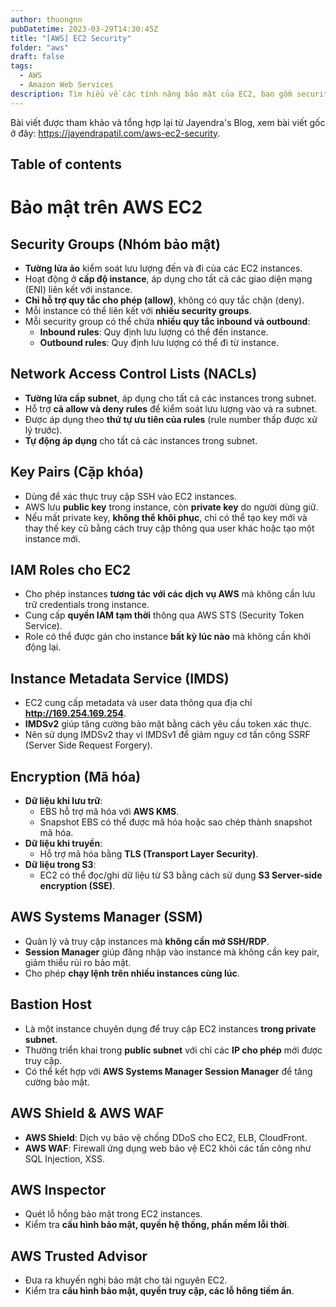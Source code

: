 ```yaml
---
author: thuongnn
pubDatetime: 2023-03-29T14:30:45Z
title: "[AWS] EC2 Security"
folder: "aws"
draft: false
tags:
  - AWS
  - Amazon Web Services
description: Tìm hiểu về các tính năng bảo mật của EC2, bao gồm security groups, IAM roles và encryption.
---
```


Bài viết được tham khảo và tổng hợp lại từ Jayendra's Blog, xem bài viết gốc ở đây: https://jayendrapatil.com/aws-ec2-security.

## Table of contents

# **Bảo mật trên AWS EC2**

## **Security Groups (Nhóm bảo mật)**

- **Tường lửa ảo** kiểm soát lưu lượng đến và đi của các EC2 instances.
- Hoạt động ở **cấp độ instance**, áp dụng cho tất cả các giao diện mạng (ENI) liên kết với instance.
- **Chỉ hỗ trợ quy tắc cho phép (allow)**, không có quy tắc chặn (deny).
- Mỗi instance có thể liên kết với **nhiều security groups**.
- Mỗi security group có thể chứa **nhiều quy tắc inbound và outbound**:
  - **Inbound rules**: Quy định lưu lượng có thể đến instance.
  - **Outbound rules**: Quy định lưu lượng có thể đi từ instance.

## **Network Access Control Lists (NACLs)**

- **Tường lửa cấp subnet**, áp dụng cho tất cả các instances trong subnet.
- Hỗ trợ **cả allow và deny rules** để kiểm soát lưu lượng vào và ra subnet.
- Được áp dụng theo **thứ tự ưu tiên của rules** (rule number thấp được xử lý trước).
- **Tự động áp dụng** cho tất cả các instances trong subnet.

## **Key Pairs (Cặp khóa)**

- Dùng để xác thực truy cập SSH vào EC2 instances.
- AWS lưu **public key** trong instance, còn **private key** do người dùng giữ.
- Nếu mất private key, **không thể khôi phục**, chỉ có thể tạo key mới và thay thế key cũ bằng cách truy cập thông qua user khác hoặc tạo một instance mới.

## **IAM Roles cho EC2**

- Cho phép instances **tương tác với các dịch vụ AWS** mà không cần lưu trữ credentials trong instance.
- Cung cấp **quyền IAM tạm thời** thông qua AWS STS (Security Token Service).
- Role có thể được gán cho instance **bất kỳ lúc nào** mà không cần khởi động lại.

## **Instance Metadata Service (IMDS)**

- EC2 cung cấp metadata và user data thông qua địa chỉ **http://169.254.169.254**.
- **IMDSv2** giúp tăng cường bảo mật bằng cách yêu cầu token xác thực.
- Nên sử dụng IMDSv2 thay vì IMDSv1 để giảm nguy cơ tấn công SSRF (Server Side Request Forgery).

## **Encryption (Mã hóa)**

- **Dữ liệu khi lưu trữ**:
  - EBS hỗ trợ mã hóa với **AWS KMS**.
  - Snapshot EBS có thể được mã hóa hoặc sao chép thành snapshot mã hóa.
- **Dữ liệu khi truyền**:
  - Hỗ trợ mã hóa bằng **TLS (Transport Layer Security)**.
- **Dữ liệu trong S3**:
  - EC2 có thể đọc/ghi dữ liệu từ S3 bằng cách sử dụng **S3 Server-side encryption (SSE)**.

## **AWS Systems Manager (SSM)**

- Quản lý và truy cập instances mà **không cần mở SSH/RDP**.
- **Session Manager** giúp đăng nhập vào instance mà không cần key pair, giảm thiểu rủi ro bảo mật.
- Cho phép **chạy lệnh trên nhiều instances cùng lúc**.

## **Bastion Host**

- Là một instance chuyên dụng để truy cập EC2 instances **trong private subnet**.
- Thường triển khai trong **public subnet** với chỉ các **IP cho phép** mới được truy cập.
- Có thể kết hợp với **AWS Systems Manager Session Manager** để tăng cường bảo mật.

## **AWS Shield & AWS WAF**

- **AWS Shield**: Dịch vụ bảo vệ chống DDoS cho EC2, ELB, CloudFront.
- **AWS WAF**: Firewall ứng dụng web bảo vệ EC2 khỏi các tấn công như SQL Injection, XSS.

## **AWS Inspector**

- Quét lỗ hổng bảo mật trong EC2 instances.
- Kiểm tra **cấu hình bảo mật, quyền hệ thống, phần mềm lỗi thời**.

## **AWS Trusted Advisor**

- Đưa ra khuyến nghị bảo mật cho tài nguyên EC2.
- Kiểm tra **cấu hình bảo mật, quyền truy cập, các lỗ hổng tiềm ẩn**.
